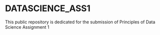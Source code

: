 # DATASCIENCE_ASS1

This public repository is dedicated for the submission of Principles of Data Science Assignment 1
